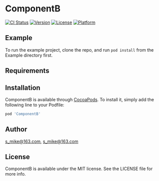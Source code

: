 # ComponentB

[![CI Status](https://img.shields.io/travis/s_mike@163.com/ComponentB.svg?style=flat)](https://travis-ci.org/s_mike@163.com/ComponentB)
[![Version](https://img.shields.io/cocoapods/v/ComponentB.svg?style=flat)](https://cocoapods.org/pods/ComponentB)
[![License](https://img.shields.io/cocoapods/l/ComponentB.svg?style=flat)](https://cocoapods.org/pods/ComponentB)
[![Platform](https://img.shields.io/cocoapods/p/ComponentB.svg?style=flat)](https://cocoapods.org/pods/ComponentB)

## Example

To run the example project, clone the repo, and run `pod install` from the Example directory first.

## Requirements

## Installation

ComponentB is available through [CocoaPods](https://cocoapods.org). To install
it, simply add the following line to your Podfile:

```ruby
pod 'ComponentB'
```

## Author

s_mike@163.com, s_mike@163.com

## License

ComponentB is available under the MIT license. See the LICENSE file for more info.
